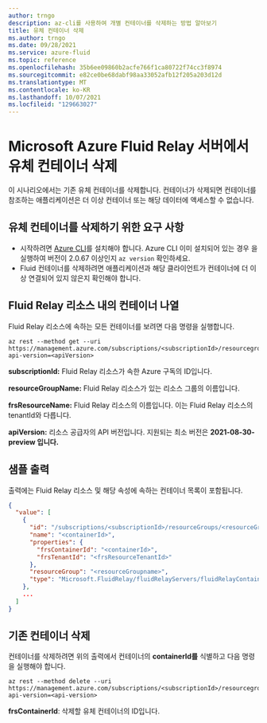 ```yaml
---
author: trngo
description: az-cli를 사용하여 개별 컨테이너를 삭제하는 방법 알아보기
title: 유체 컨테이너 삭제
ms.author: trngo
ms.date: 09/28/2021
ms.service: azure-fluid
ms.topic: reference
ms.openlocfilehash: 35b6ee09860b2acfe766f1ca80722f74cc3f8974
ms.sourcegitcommit: e82ce0be68dabf98aa33052afb12f205a203d12d
ms.translationtype: MT
ms.contentlocale: ko-KR
ms.lasthandoff: 10/07/2021
ms.locfileid: "129663027"
---
```

# <a name="delete-fluid-containers-in-microsoft-azure-fluid-relay-server"></a>Microsoft Azure Fluid Relay 서버에서 유체 컨테이너 삭제
이 시나리오에서는 기존 유체 컨테이너를 삭제합니다. 컨테이너가 삭제되면 컨테이너를 참조하는 애플리케이션은 더 이상 컨테이너 또는 해당 데이터에 액세스할 수 없습니다. 

## <a name="requirements-to-delete-a-fluid-container"></a>유체 컨테이너를 삭제하기 위한 요구 사항
- 시작하려면 [Azure CLI](https://docs.microsoft.com/cli/azure/install-azure-cli)를 설치해야 합니다. Azure CLI 이미 설치되어 있는 경우 을 실행하여 버전이 2.0.67 이상인지 `az version` 확인하세요.
- Fluid 컨테이너를 삭제하려면 애플리케이션과 해당 클라이언트가 컨테이너에 더 이상 연결되어 있지 않은지 확인해야 합니다.

## <a name="list-the-containers-within-a-fluid-relay-resource"></a>Fluid Relay 리소스 내의 컨테이너 나열
Fluid Relay 리소스에 속하는 모든 컨테이너를 보려면 다음 명령을 실행합니다.
```
az rest --method get --uri https://management.azure.com/subscriptions/<subscriptionId>/resourcegroups/<resourceGroupName>/providers/Microsoft.FluidRelay/FluidRelayServers/<frsResourceName>/FluidRelayContainers?api-version=<apiVersion>
```
**subscriptionId:** Fluid Relay 리소스가 속한 Azure 구독의 ID입니다.

**resourceGroupName:** Fluid Relay 리소스가 있는 리소스 그룹의 이름입니다.

**frsResourceName:** Fluid Relay 리소스의 이름입니다. 이는 Fluid Relay 리소스의 tenantId와 다릅니다.

**apiVersion:** 리소스 공급자의 API 버전입니다. 지원되는 최소 버전은 **2021-08-30-preview 입니다.**  


## <a name="sample-output"></a>샘플 출력
출력에는 Fluid Relay 리소스 및 해당 속성에 속하는 컨테이너 목록이 포함됩니다.
```json
{
  "value": [
    {
      "id": "/subscriptions/<subscriptionId>/resourceGroups/<resourceGroupname>/providers/Microsoft.FluidRelay/fluidRelayServers/<frsResourcename>/fluidRelayContainers/<containerId>",
      "name": "<containerId>",
      "properties": {
        "frsContainerId": "<containerId>",
        "frsTenantId": "<frsResourceTenantId>"
      },
      "resourceGroup": "<resourceGroupname>",
      "type": "Microsoft.FluidRelay/fluidRelayServers/fluidRelayContainers"
    },
    ...
  ]
}
```


## <a name="delete-an-existing-container"></a>기존 컨테이너 삭제
컨테이너를 삭제하려면 위의 출력에서 컨테이너의 **containerId를** 식별하고 다음 명령을 실행해야 합니다. 
```
az rest --method delete --uri https://management.azure.com/subscriptions/<subscriptionId>/resourcegroups/<resourceGroupName>/providers/Microsoft.FluidRelay/FluidRelayServers/<frsResourceName>/FluidRelayContainers/<frsContainerId>?api-version=<api-version>
```
  **frsContainerId**: 삭제할 유체 컨테이너의 ID입니다. 
